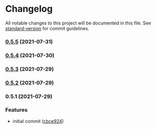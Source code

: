 # Changelog

All notable changes to this project will be documented in this file. See [standard-version](https://github.com/conventional-changelog/standard-version) for commit guidelines.

### [0.5.5](https://github.com/trb-a/cumalis-lisp/compare/v0.5.4...v0.5.5) (2021-07-31)

### [0.5.4](https://github.com/trb-a/cumalis-lisp/compare/v0.5.3...v0.5.4) (2021-07-30)

### [0.5.3](https://github.com/trb-a/cumalis-lisp/compare/v0.5.2...v0.5.3) (2021-07-29)

### [0.5.2](https://github.com/trb-a/cumalis-lisp/compare/v0.5.1...v0.5.2) (2021-07-29)

### 0.5.1 (2021-07-29)


### Features

* initial commit ([cbce924](https://github.com/trb-a/cumalis-lisp/commit/cbce924e2e73fc1e99a972691b5007958f962e25))
